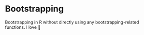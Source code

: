 # Bootstrapping
Bootstrapping in R without directly using any bootstrapping-related functions.
I love :tea:
